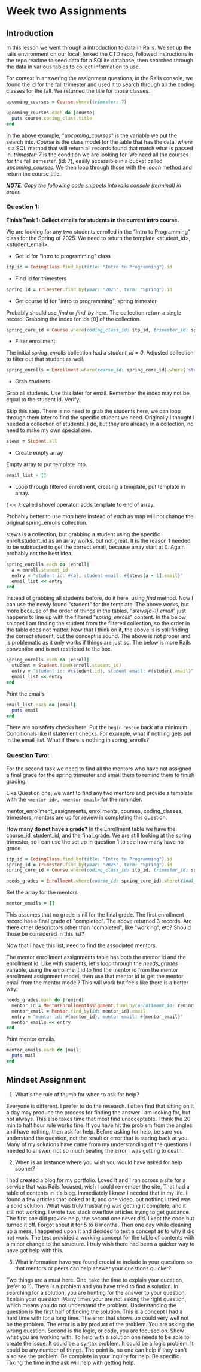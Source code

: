 # Week two Assignments

## Introduction

In this lesson we went through a introduction to data in Rails. We set up the rails environment on our local, forked the CTD repo, followed instructions in the repo readme to seed data for a SQLite database, then searched through the data in various tables to collect information to use.

For context in answering the assignment questions, in the Rails console, we found the id for the fall trimester and used it to search through all the coding classes for the fall. We returned the title for those classes.

```ruby
upcoming_courses = Course.where(trimester: 7)

upcoming_courses.each do |course|
  puts course.coding_class.title
end
```

In the above example, "_upcoming_courses_" is the variable we put the search into. _Course_ is the class model for the table that has the data. _where_ is a SQL method that will return all records found that match what is passed in. _trimester: 7_ is the condition we are looking for. We need all the courses for the fall semester, (id: 7), easily accessible in a bucket called _upcoming_courses_. We then loop through those with the _.each_ method and return the course title.

_**NOTE**: Copy the following code snippets into rails console (terminal) in order._ 

### Question 1:
**Finish Task 1: Collect emails for students in the current intro course.**

We are looking for any two students enrolled in the "Intro to Programming" class for the Spring of 2025. We need to return the template <student_id>, <student_email>.

* Get id for "intro to programming" class
```ruby
itp_id = CodingClass.find_by(title: "Intro to Programming").id
```
* Find id for trimesters
```ruby
spring_id = Trimester.find_by(year: "2025", term: "Spring").id
```

* Get course id for "intro to programming", spring trimester.

Probably should use _find_ or _find_by_ here. The collection return a single record. Grabbing the index for ids [0] of the collection.
```ruby
spring_core_id = Course.where(coding_class_id: itp_id, trimester_id: spring_id).ids[0]
```

* Filter enrollment

The initial _spring_enrolls_ collection had a _student_id = 0_. Adjusted collection to filter out that student as well.
```ruby
spring_enrolls = Enrollment.where(course_id: spring_core_id).where('student_id != 0')
```

* Grab students

Grab all students. Use this later for email. Remember the index may not be equal to the student id. Verify.

Skip this step. There is no need to grab the students here, we can loop through them later to find the specific student we need. Originally I thought I needed a collection of students. I do, but they are already in a collection, no need to make my own special one.

```ruby
stews = Student.all
```

* Create empty array

Empty array to put template into.
```ruby
email_list = []
```

* Loop through filtered enrollment, creating a template, put template in array.

_( << ):_  called shovel operator, adds template to end of array.

Probably better to use _map_ here instead of _each_ as map will not change the original spring_enrolls collection.

stews is a collection, but grabbing a student using the specific enroll.student_id as an array works, but not great. It is the reason 1 needed to be subtracted to get the correct email, because array start at 0. Again probably not the best idea.

```ruby
spring_enrolls.each do |enroll|
  a = enroll.student_id
  entry = "student id: #{a}, student email: #{stews[a - 1].email}"
  email_list << entry
end
```

Instead of grabbing all students before, do it here, using _find_ method. Now I can use the newly found "student" for the template. The above works, but more because of the order of things in the tables. "_stews[a-1].email_" just happens to line up with the filtered "_spring_enrolls_" content. In the below snippet I am finding the student from the filtered collection, so the order in the table does not matter. Now that I think on it, the above is is still finding the correct student, but the concept is sound. The above is not proper and is problematic as it only works if things are just so. The below is more Rails convention and is not restricted to the box.

```ruby
spring_enrolls.each do |enroll|
  student = Student.find(enroll.student_id)
  entry = "student id: #{student.id}, student email: #{student.email}"
  email_list << entry
end
```

Print the emails

```ruby
email_list.each do |email|
  puts email
end
```

There are no safety checks here. Put the ```begin``` ```rescue``` back at a minimum. Conditionals like if statement checks. For example, what if nothing gets put in the email_list. What if there is nothing in spring_enrolls?

### Question Two:

For the second task we need to find all the mentors who have not assigned a final grade for the spring trimester and email them to remind them to finish grading.

Like Question one, we want to find any two mentors and provide a template with the ```<mentor id>, <mentor email>``` for the reminder.

mentor_enrollment_assignments, enrollments, courses, coding_classes, trimesters, mentors are up for review in completing this question.

**How many do not have a grade?** In the Enrollment table we have the course_id, student_id, and the final_grade. We are still looking at the spring trimester, so I can use the set up in question 1 to see how many have no grade.

```ruby
itp_id = CodingClass.find_by(title: "Intro to Programming").id
spring_id = Trimester.find_by(year: "2025", term: "Spring").id
spring_core_id = Course.where(coding_class_id: itp_id, trimester_id: spring_id).ids[0]
```

```ruby
needs_grades = Enrollment.where(course_id: spring_core_id).where(final_grade: nil)
```

Set the array for the mentors

```ruby
mentor_emails = []
```

This assumes that no grade is nil for the final grade. The first enrollment record has a final grade of "completed". The above returned 3 records. Are there other descriptors other than "completed", like "working", etc? Should those be considered in this list? 

Now that I have this list, need to find the associated mentors.

The mentor enrollment assignments table has both the mentor id and the enrollment id. Like with students, let's loop through the _needs_grades_ variable, using the enrollment id to find the mentor id from the mentor enrollment assignment model, then use that mentor id to get the mentor email from the mentor model? This will work but feels like there is a better way.

```ruby
needs_grades.each do |remind|
  mentor_id = MentorEnrollmentAssignment.find_by(enrollment_id: remind.id).mentor_id
  mentor_email = Mentor.find_by(id: mentor_id).email
  entry = "mentor id: #{mentor_id}, mentor email: #{mentor_email}"
  mentor_emails << entry
end
```

Print mentor emails.

```ruby
mentor_emails.each do |mail|
  puts mail
end
```

## Mindset Assignment

1. What's the rule of thumb for when to ask for help?

  Everyone is different. I prefer to do the research. I often find that sitting on it a day may produce the process for finding the answer I am looking for, but not always. This also takes time that most find unacceptable. I think the 20 min to half hour rule works fine. If you have hit the problem from the angles and have nothing, then ask for help. Before asking for help, be sure you understand the question, not the result or error that is staring back at you. Many of my solutions have came from my understanding of the questions I needed to answer, not so much beating the error I was getting to death.

2. When is an instance where you wish you would have asked for help sooner?

  I had created a blog for my portfolio. Loved it and I ran across a site for a service that was Rails focused, wish I could remember the site, That had a table of contents in it's blog. Immediately I knew I needed that in my life. I found a few articles that looked at it, and one video, but nothing I tried was a solid solution. What was truly frustrating was getting it complete, and it still not working. I wrote two stack overflow articles trying to get guidance. The first one did provide help, the second one never did. I kept the code but turned it off. Forgot about it for 5 to 6 months. Then one day while cleaning up a mess, I happened upon it and decided to test a concept as to why it did not work. The test provided a working concept for the table of contents with a minor change to the structure. I truly wish there had been a quicker way to have got help with this.

3. What information have you found crucial to include in your questions so that mentors or peers can help answer your questions quicker?

  Two things are a must here. One, take the time to explain your question, (refer to 1). There is a problem and you have tried to find a solution. In searching for a solution, you are hunting for the answer to your question. Explain your question. Many times your are not asking the right question, which means you do not understand the problem. Understanding the question is the first half of finding the solution. This is a concept I had a hard time with for a long time. The error that shows up could very well not be the problem. The error is a by product of the problem. You are asking the wrong question. Second is the logic, or code, you are focused on. Show what you are working with. To help with a solution one needs to be able to create the issue. It could be a syntax problem. It could be a logic problem. It could be any number of things. The point is, no one can help if they can't also see the problem. Be complete in your inquiry for help. Be specific. Taking the time in the ask will help with getting help.
